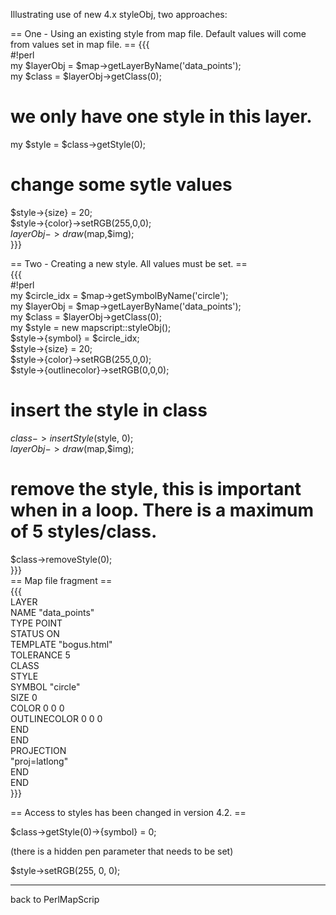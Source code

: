 Illustrating use of new 4.x styleObj, two approaches:                                                   
                                                                                                        
== One - Using an existing style from map file. Default values will come from values set in map file. ==
{{{                                                                                                     
#!perl                                                                                                  
my $layerObj = $map->getLayerByName('data_points');                                                     
my $class = $layerObj->getClass(0);                                                                     
# we only have one style in this layer.                                                                 
my $style = $class->getStyle(0);                                                                        
# change some sytle values                                                                              
$style->{size} = 20;                                                                                    
$style->{color}->setRGB(255,0,0);                                                                       
$layerObj->draw($map,$img);                                                                             
}}}                                                                                                     
                                                                                                        
== Two - Creating a new style. All values must be set. ==                                               
{{{                                                                                                     
#!perl                                                                                                  
my $circle_idx = $map->getSymbolByName('circle');                                                       
my $layerObj = $map->getLayerByName('data_points');                                                     
my $class = $layerObj->getClass(0);                                                                     
my $style = new mapscript::styleObj();                                                                  
$style->{symbol} = $circle_idx;                                                                         
$style->{size} = 20;                                                                                    
$style->{color}->setRGB(255,0,0);                                                                       
$style->{outlinecolor}->setRGB(0,0,0);                                                                  
# insert the style in class                                                                             
$class->insertStyle($style, 0);                                                                         
$layerObj->draw($map,$img);                                                                             
# remove the style, this is important when in a loop. There is a maximum of 5 styles/class.             
$class->removeStyle(0);                                                                                 
}}}                                                                                                     
== Map file fragment ==                                                                                 
{{{                                                                                                     
LAYER                                                                                                   
  NAME "data_points"                                                                                    
  TYPE POINT                                                                                            
  STATUS ON                                                                                             
  TEMPLATE "bogus.html"                                                                                 
  TOLERANCE 5                                                                                           
  CLASS                                                                                                 
    STYLE                                                                                               
      SYMBOL "circle"                                                                                   
      SIZE 0                                                                                            
      COLOR 0 0 0                                                                                       
      OUTLINECOLOR 0 0 0                                                                                
    END                                                                                                 
  END                                                                                                   
  PROJECTION                                                                                            
    "proj=latlong"                                                                                      
  END                                                                                                   
END                                                                                                     
}}}                                                                                                     
                                                                                                        
== Access to styles has been changed in version 4.2. ==                                                 
                                                                                                        
$class->getStyle(0)->{symbol} = 0;                                                                      
                                                                                                        
(there is a hidden pen parameter that needs to be set)                                                  
                                                                                                        
$style->setRGB(255, 0, 0);                                                                              
                                                                                                        
----                                                                                                    
back to PerlMapScrip
